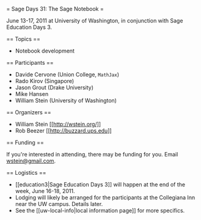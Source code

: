 = Sage Days 31: The Sage Notebook =

June 13-17, 2011 at University of Washington, in conjunction with Sage Education Days 3.

== Topics ==

 * Notebook development

== Participants ==

 * Davide Cervone (Union College, `MathJax`)
 * Rado Kirov (Singapore)
 * Jason Grout (Drake University)
 * Mike Hansen
 * William Stein (University of Washington)

== Organizers ==

 * William Stein [[http://wstein.org/]]
 * Rob Beezer [[http://buzzard.ups.edu]]

== Funding ==

 If you're interested in attending, there may be funding for you.   Email wstein@gmail.com.

== Logistics ==

 * [[education3|Sage Education Days 3]] will happen at the end of the week, June 16-18, 2011.
 * Lodging will likely be arranged for the participants at the Collegiana Inn near the UW campus.  Details later.
 * See the [[uw-local-info|local information page]] for more specifics.
